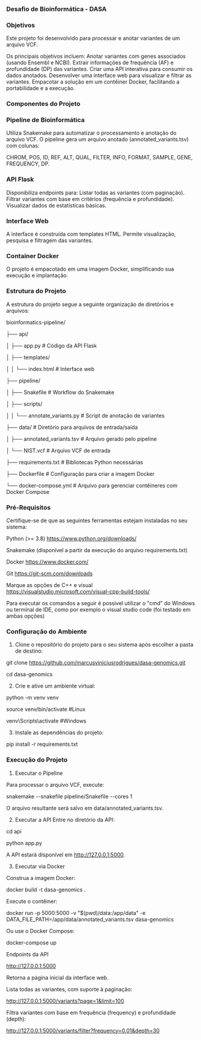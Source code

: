 ### Desafio de Bioinformática  - DASA ###

### Objetivos ###
Este projeto foi desenvolvido para processar e anotar variantes de um arquivo VCF. 

Os principais objetivos incluem:
Anotar variantes com genes associados (usando Ensembl e NCBI).
Extrair informações de frequência (AF) e profundidade (DP) das variantes.
Criar uma API interativa para consumir os dados anotados.
Desenvolver uma interface web para visualizar e filtrar as variantes.
Empacotar a solução em um contêiner Docker, facilitando a portabilidade e a execução.

### Componentes do Projeto ###

### Pipeline de Bioinformática ###
Utiliza Snakemake para automatizar o processamento e anotação do arquivo VCF.
O pipeline gera um arquivo anotado (annotated_variants.tsv) com colunas:

CHROM, POS, ID, REF, ALT, QUAL, FILTER, INFO, FORMAT, SAMPLE, GENE, FREQUENCY, DP.

### API Flask ###
Disponibiliza endpoints para:
Listar todas as variantes (com paginação).
Filtrar variantes com base em critérios (frequência e profundidade).
Visualizar dados de estatísticas básicas.

### Interface Web ### 
A interface é construída com templates HTML.
Permite visualização, pesquisa e filtragem das variantes.

### Container Docker ###
O projeto é empacotado em uma imagem Docker, simplificando sua execução e implantação.

### Estrutura do Projeto ###

A estrutura do projeto segue a seguinte organização de diretórios e arquivos:

bioinformatics-pipeline/

├── api/

│   ├── app.py                 # Código da API Flask

│   ├── templates/

│   │   └── index.html         # Interface web

├── pipeline/

│   ├── Snakefile              # Workflow do Snakemake

│   ├── scripts/

│   │   └── annotate_variants.py  # Script de anotação de variantes

├── data/                      # Diretório para arquivos de entrada/saída

│   ├── annotated_variants.tsv # Arquivo gerado pelo pipeline

│   └── NIST.vcf               # Arquivo VCF de entrada

├── requirements.txt           # Bibliotecas Python necessárias

├── Dockerfile                 # Configuração para criar a imagem Docker

└── docker-compose.yml         # Arquivo para gerenciar contêineres com Docker Compose

### Pré-Requisitos ###

Certifique-se de que as seguintes ferramentas estejam instaladas no seu sistema:

Python (>= 3.8) https://www.python.org/downloads/

Snakemake (disponível a partir da execução do arquivo requirements.txt)

Docker https://www.docker.com/

Git https://git-scm.com/downloads

Marque as opções de C++ e visual https://visualstudio.microsoft.com/visual-cpp-build-tools/

Para executar os comandos a seguir é possivel utilizar o "cmd" do Windows ou terminal de IDE, como por exemplo o visual studio code (foi testado em ambas opções)

### Configuração do Ambiente ###
1. Clone o repositório do projeto para o seu sistema após escolher a pasta de destino:

git clone https://github.com/marcusviniciusrodrigues/dasa-genomics.git

cd dasa-genomics

2. Crie e ative um ambiente virtual:

python -m venv venv

source venv/bin/activate  #Linux

venv\Scripts\activate     #Windows

3. Instale as dependências do projeto:

pip install -r requirements.txt


### Execução do Projeto ###

1. Executar o Pipeline
   
Para processar o arquivo VCF, execute:

snakemake --snakefile pipeline/Snakefile --cores 1

O arquivo resultante será salvo em data/annotated_variants.tsv.

2. Executar a API
Entre no diretório da API:

cd api

python app.py

A API estará disponível em http://127.0.0.1:5000.

3. Executar via Docker
   
Construa a imagem Docker:

docker build -t dasa-genomics .

Execute o contêiner:

docker run -p 5000:5000 -v "$(pwd)/data:/app/data" -e DATA_FILE_PATH=/app/data/annotated_variants.tsv dasa-genomics

Ou use o Docker Compose:

docker-compose up

Endpoints da API

http://127.0.0.1:5000

Retorna a página inicial da interface web.

Lista todas as variantes, com suporte à paginação:

http://127.0.0.1:5000/variants?page=1&limit=100

Filtra variantes com base em frequência (frequency) e profundidade (depth):

http://127.0.0.1:5000/variants/filter?frequency=0.01&depth=30

